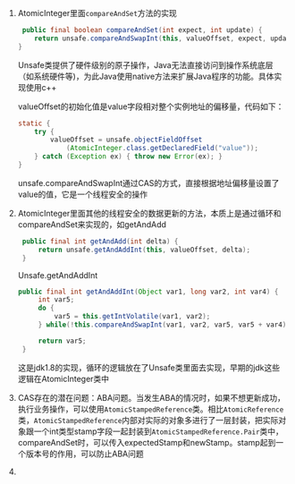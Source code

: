 1. AtomicInteger里面`compareAndSet`方法的实现
   ```java
    public final boolean compareAndSet(int expect, int update) {
       return unsafe.compareAndSwapInt(this, valueOffset, expect, update);
   }
   ```
   Unsafe类提供了硬件级别的原子操作，Java无法直接访问到操作系统底层（如系统硬件等)，为此Java使用native方法来扩展Java程序的功能。具体实现使用c++
   
   valueOffset的初始化值是value字段相对整个实例地址的偏移量，代码如下：
   ```java
   static {
       try {
           valueOffset = unsafe.objectFieldOffset
               (AtomicInteger.class.getDeclaredField("value"));
       } catch (Exception ex) { throw new Error(ex); }
   }
   ```
   unsafe.compareAndSwapInt通过CAS的方式，直接根据地址偏移量设置了value的值，它是一个线程安全的操作
  
2. AtomicInteger里面其他的线程安全的数据更新的方法，本质上是通过循环和compareAndSet来实现的，如getAndAdd
   ```java
    public final int getAndAdd(int delta) {
        return unsafe.getAndAddInt(this, valueOffset, delta);
    }
   ```
   Unsafe.getAndAddInt
   ```java 
   public final int getAndAddInt(Object var1, long var2, int var4) {
        int var5;
        do {
            var5 = this.getIntVolatile(var1, var2);
        } while(!this.compareAndSwapInt(var1, var2, var5, var5 + var4));

        return var5;
    }
   ```
   这是jdk1.8的实现，循环的逻辑放在了Unsafe类里面去实现，早期的jdk这些逻辑在AtomicInteger类中 
  
3. CAS存在的潜在问题：ABA问题。当发生ABA的情况时，如果不想更新成功，执行业务操作，可以使用`AtomicStampedReference`类。相比`AtomicReference`类，`AtomicStampedReference`内部对实际的对象多进行了一层封装，把实际对象跟一个int类型stamp字段一起封装到`AtomicStampedReference.Pair`类中，compareAndSet时，可以传入expectedStamp和newStamp。stamp起到一个版本号的作用，可以防止ABA问题

4. 